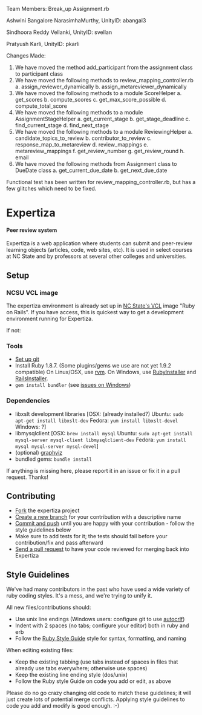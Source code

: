 Team Members: Break_up Assignment.rb

Ashwini Bangalore NarasimhaMurthy, UnityID: abangal3

Sindhoora Reddy Vellanki, UnityID: svellan

Pratyush Karli, UnityID: pkarli

Changes Made:

1. We have moved the method add_participant from the assignment class to participant class
2. We have moved the following methods to review_mapping_controller.rb
    a.  assign_reviewer_dynamically
    b.  assign_metareviewer_dynamically
3. We have moved the following methods to a module ScoreHelper
    a.  get_scores
    b.  compute_scores
    c.  get_max_score_possible
    d.  compute_total_score
4. We have moved the following methods to a module AssignmentStageHelper
    a. get_current_stage
    b. get_stage_deadline
    c. find_current_stage
    d. find_next_stage
5. We have moved the following methods to a module ReviewingHelper
    a.  candidate_topics_to_review
    b.  contributor_to_review
    c.  response_map_to_metareview
    d.  review_mappings
    e.  metareview_mappings
    f.  get_review_number
    g.  get_review_round
    h.  email
6. We have moved the following methods from Assignment class to DueDate class
    a. get_current_due_date
    b. get_next_due_date

Functional test has been written for review_mapping_controller.rb, but has a few glitches which need to be fixed.










Expertiza
=========


#### Peer review system

Expertiza is a web application where students can submit and peer-review learning objects (articles, code, web sites, etc). It is used in select courses at NC State and by professors at several other colleges and universities.

Setup
-----

### NCSU VCL image

The expertiza environment is already set up in [NC State's VCL](https://vcl.ncsu.edu) image "Ruby on Rails".
If you have access, this is quickest way to get a development environment running for Expertiza.

If not:

### Tools

 * [Set up git](http://help.github.com/set-up-git-redirect)
 * Install Ruby 1.8.7. (Some plugins/gems we use are not yet 1.9.2 compatible)
   On Linux/OSX, use [rvm](http://beginrescueend.com).
   On Windows, use [RubyInstaller](http://rubyinstaller.org) and [RailsInstaller](http://railsinstaller.org).
 * `gem install bundler` (see [issues on Windows](http://matt-hulse.com/articles/2010/01/30/from-zero-to-rails3-on-windows-in-600-seconds/))

### Dependencies

 * libxslt development libraries [OSX: (already installed?) Ubuntu: `sudo apt-get install libxslt-dev` Fedora: `yum install libxslt-devel` Windows: ?]
 * libmysqlclient [OSX: `brew install mysql` Ubuntu: `sudo apt-get install mysql-server mysql-client libmysqlclient-dev` Fedora: `yum install mysql mysql-server mysql-devel`]
 * (optional) [graphviz](http://www.graphviz.org)
 * bundled gems: `bundle install`
 
 If anything is missing here, please report it in an issue or fix it in a pull request. Thanks!

Contributing
------------

 * [Fork](http://help.github.com/fork-a-repo/) the expertiza project
 * [Create a new branch](http://progit.org/book) for your contribution with a descriptive name
 * [Commit and push](http://progit.org/book) until you are happy with your contribution - follow the style guidelines below
 * Make sure to add tests for it; the tests should fail before your contribution/fix and pass afterward
 * [Send a pull request](http://help.github.com/send-pull-requests) to have your code reviewed for merging back into Expertiza

Style Guidelines
----------------

We've had many contributors in the past who have used a wide variety of ruby coding styles. It's a mess, and we're trying to unify it.

All new files/contributions should:

 * Use unix line endings (Windows users: configure git to use [autocrlf](http://help.github.com/line-endings))
 * Indent with 2 spaces (no tabs; configure your editor) both in ruby and erb
 * Follow the [Ruby Style Guide](http://batsov.com/Programming/Ruby/2011/09/12/ruby-style-guide.html) style for syntax, formatting, and naming

When editing existing files:

 * Keep the existing tabbing (use tabs instead of spaces in files that already use tabs everywhere; otherwise use spaces)
 * Keep the existing line ending style (dos/unix)
 * Follow the Ruby style Guide on code you add or edit, as above

Please do no go crazy changing old code to match these guidelines; it will just create lots of potential merge conflicts.
Applying style guidelines to code you add and modify is good enough. :-)





